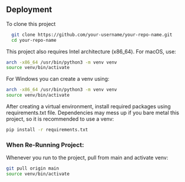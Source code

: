 ## Deployment

To clone this project 
```bash
  git clone https://github.com/your-username/your-repo-name.git
  cd your-repo-name
```

This project also requires Intel architecture (x86_64). For macOS, use:
```bash
arch -x86_64 /usr/bin/python3 -m venv venv
source venv/bin/activate
```

For Windows you can create a venv using:
```bash
arch -x86_64 /usr/bin/python3 -m venv venv
source venv/bin/activate
```

After creating a virtual environment, install required packages using requirements.txt file. Dependencies may mess up if you bare metal this project, so it is recommended to use a venv:
```bash
pip install -r requirements.txt
```

### When Re-Running Project:
Whenever you run to the project, pull from main and activate venv:
```bash
git pull origin main
source venv/bin/activate
```
